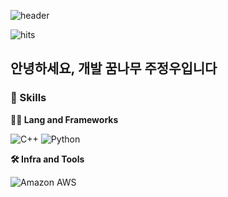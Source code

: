 
![header](https://capsule-render.vercel.app/api?type=soft&color=gradient&height=200&text=&fontSize=70&fontAlign=50&fontAlignY=50&desc=%EA%B0%9C%EB%B0%9C+%EC%8B%A4%EB%A0%A5+%ED%96%A5%EC%83%81%EC%9D%84+%EC%9C%84%ED%95%B4..&descSize=20&descAlign=50&descAlignY=60)

![hits](https://hits.seeyoufarm.com/api/count/incr/badge.svg?url=https%3A%2F%2Fgithub.com%2Fleojjw&edge_flat=false&title=hits)
## 안녕하세요, 개발 꿈나무 주정우입니다
### 🦾 Skills
**🧑‍💻 Lang and Frameworks**

![C++](https://img.shields.io/badge/C++-000000.svg?&style=for-the-badge) ![Python](https://img.shields.io/badge/python-3776AB.svg?&style=for-the-badge&logo=python&logoColor=white) 

**🛠️ Infra and Tools**

![Amazon AWS](https://img.shields.io/badge/amazonaws-232F3E.svg?&style=for-the-badge&logo=amazonaws&logoColor=white) 
<!--
**leojjw/leojjw** is a ✨ _special_ ✨ repository because its `README.md` (this file) appears on your GitHub profile.

Here are some ideas to get you started:

- 🔭 I’m currently working on ...
- 🌱 I’m currently learning ...
- 👯 I’m looking to collaborate on ...
- 🤔 I’m looking for help with ...
- 💬 Ask me about ...
- 📫 How to reach me: ...
- 😄 Pronouns: ...
- ⚡ Fun fact: ...
-->
